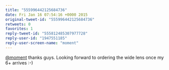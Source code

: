 ```yaml
---
title: "555996442125684736"
date: Fri Jan 16 07:54:16 +0000 2015
original-tweet-id: "555996442125684736"
retweets: 0
favorites: 1
reply-tweet-id: "555812485307977728"
reply-user-id: "1947551185"
reply-user-screen-name: "moment"
---
```

<a href="https://twitter.com/moment">@moment</a> thanks guys. Looking forward to ordering the wide lens once my 6+ arrives :-)
